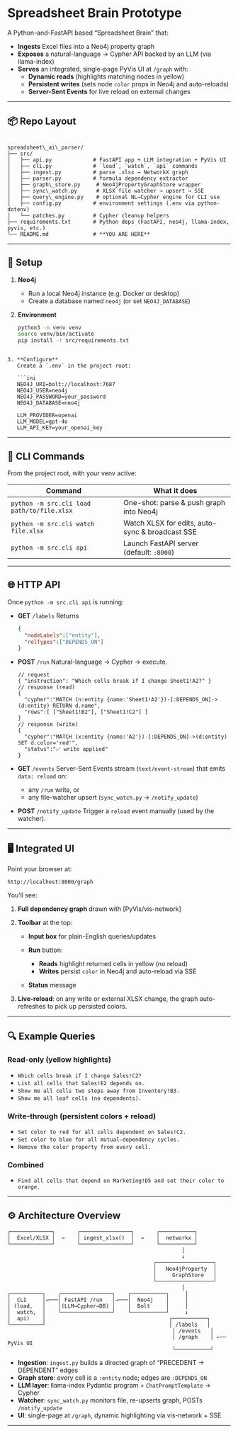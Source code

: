 # Spreadsheet Brain Prototype

A Python-and-FastAPI based “Spreadsheet Brain” that:

- **Ingests** Excel files into a Neo4j property graph  
- **Exposes** a natural-language → Cypher API backed by an LLM (via llama-index)  
- **Serves** an integrated, single-page PyVis UI at `/graph` with:
  - **Dynamic reads** (highlights matching nodes in yellow)  
  - **Persistent writes** (sets node `color` props in Neo4j and auto-reloads)  
  - **Server-Sent Events** for live reload on external changes  

---

## 📦 Repo Layout

```

spreadsheet\_ai\_parser/
├── src/
│   ├── api.py             # FastAPI app + LLM integration + PyVis UI
│   ├── cli.py             # `load`, `watch`, `api` commands
│   ├── ingest.py          # parse .xlsx → NetworkX graph
│   ├── parser.py          # formula dependency extractor
│   ├── graph\_store.py     # Neo4jPropertyGraphStore wrapper
│   ├── sync\_watch.py      # XLSX file watcher → upsert → SSE
│   ├── query\_engine.py    # optional NL→Cypher engine for CLI use
│   ├── config.py          # environment settings (.env via python-dotenv)
│   └── patches.py         # Cypher cleanup helpers
├── requirements.txt       # Python deps (FastAPI, neo4j, llama-index, pyvis, etc.)
└── README.md              # **YOU ARE HERE**

````

---

## 🔧 Setup

1. **Neo4j**  
   - Run a local Neo4j instance (e.g. Docker or desktop)  
   - Create a database named `neo4j` (or set `NEO4J_DATABASE`)

2. **Environment**  
   ```bash
   python3 -m venv venv
   source venv/bin/activate
   pip install -r src/requirements.txt
```

3. **Configure**
   Create a `.env` in the project root:

   ```ini
   NEO4J_URI=bolt://localhost:7687
   NEO4J_USER=neo4j
   NEO4J_PASSWORD=your_password
   NEO4J_DATABASE=neo4j

   LLM_PROVIDER=openai
   LLM_MODEL=gpt-4o
   LLM_API_KEY=your_openai_key
   ```

---

## 🚀 CLI Commands

From the project root, with your venv active:

| Command                                    | What it does                                    |
| ------------------------------------------ | ----------------------------------------------- |
| `python -m src.cli load path/to/file.xlsx` | One-shot: parse & push graph into Neo4j         |
| `python -m src.cli watch file.xlsx`        | Watch XLSX for edits, auto-sync & broadcast SSE |
| `python -m src.cli api`                    | Launch FastAPI server (default: `:8000`)        |

---

## 🌐 HTTP API

Once `python -m src.cli api` is running:

* **GET** `/labels`
  Returns

  ```json
  {
    "nodeLabels":["entity"],
    "relTypes":["DEPENDS_ON"]
  }
  ```

* **POST** `/run`
  Natural-language → Cypher → execute.

  ```jsonc
  // request
  { "instruction": "Which cells break if I change Sheet1!A2?" }
  // response (read)
  {
    "cypher":"MATCH (n:entity {name:'Sheet1!A2'})-[:DEPENDS_ON]->(d:entity) RETURN d.name",
    "rows":[ ["Sheet1!B2"], ["Sheet1!C2"] ]
  }
  // response (write)
  {
    "cypher":"MATCH (x:entity {name:'A2'})-[:DEPENDS_ON]->(d:entity) SET d.color='red'",
    "status":"✅ write applied"
  }
  ```

* **GET** `/events`
  Server-Sent Events stream (`text/event-stream`) that emits `data: reload` on:

  * any `/run` write, or
  * any file-watcher upsert (`sync_watch.py` → `/notify_update`)

* **POST** `/notify_update`
  Trigger a `reload` event manually (used by the watcher).

---

## 🖥️ Integrated UI

Point your browser at:

```
http://localhost:8000/graph
```

You’ll see:

1. **Full dependency graph** drawn with \[PyVis/vis-network]
2. **Toolbar** at the top:

   * **Input box** for plain-English queries/updates
   * **Run** button:

     * **Reads** highlight returned cells in yellow (no reload)
     * **Writes** persist `color` in Neo4j and auto-reload via SSE
   * **Status** message
3. **Live-reload**: on any write or external XLSX change, the graph auto-refreshes to pick up persisted colors.

---

## 🔍 Example Queries

### Read-only (yellow highlights)

* `Which cells break if I change Sales!C2?`
* `List all cells that Sales!E2 depends on.`
* `Show me all cells two steps away from Inventory!B3.`
* `Show me all leaf cells (no dependents).`

### Write-through (persistent colors + reload)

* `Set color to red for all cells dependent on Sales!C2.`
* `Set color to blue for all mutual-dependency cycles.`
* `Remove the color property from every cell.`

### Combined

* `Find all cells that depend on Marketing!D5 and set their color to orange.`

---

## ⚙️ Architecture Overview

```text
┌─────────────┐       ┌────────────────┐       ┌───────────┐
│  Excel/XLSX │  →    │ ingest_xlsx()  │  →    │  networkx │
└─────────────┘       └────────────────┘       └───────────┘
                                                       │
                                                       ↓
                                              ┌──────────────────┐
                                              │   Neo4jProperty  │
                                              │     GraphStore   │
                                              └──────────────────┘
                                                       │
┌──────────┐    ┌────────────────┐    ┌───────────┐     │
│  CLI     │→───│ FastAPI /run   │→───│  Neo4j    │     │
│ (load,   │    │(LLM→Cypher→DB) │    │  Bolt     │     │
│  watch,  │    └────────────────┘    └───────────┘     ↓
│  api)    │                                       ┌───────────┐
└──────────┘                                       │ /labels   │
                                                    │ /events   │
                                                    │ /graph    │ ←── PyVis UI  
                                                    └───────────┘
```

* **Ingestion**: `ingest.py` builds a directed graph of “PRECEDENT → DEPENDENT” edges
* **Graph store**: every cell is a `:entity` node; edges are `:DEPENDS_ON`
* **LLM layer**: llama-index Pydantic program + `ChatPromptTemplate` → Cypher
* **Watcher**: `sync_watch.py` monitors file, re-upserts graph, POSTs `/notify_update`
* **UI**: single-page at `/graph`, dynamic highlighting via vis-network + SSE

---
